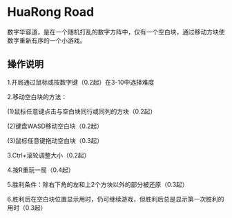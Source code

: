 # HuaRong Road

数字华容道，是在一个随机打乱的数字方阵中，仅有一个空白块，通过移动方块使数字重新有序的一个小游戏。

## 操作说明

1.开局通过鼠标或按数字键（0.2起）在3-10中选择难度

2.移动空白块的方法：

(1)鼠标任意键点击与空白块同行或同列的方块（0.2起）

(2)键盘WASD移动空白块（0.2起）

(3)鼠标任意键拖动空白块（0.3起）

3.Ctrl+滚轮调整大小（0.2起）

4.按R重玩一局（0.4起）

5.胜利条件：除右下角的左和上2个方块以外的部分被还原（0.3起）

6.胜利后在空白块位置显示用时，仍可继续游戏，但胜利后总是显示第一次胜利的用时（0.3起）
